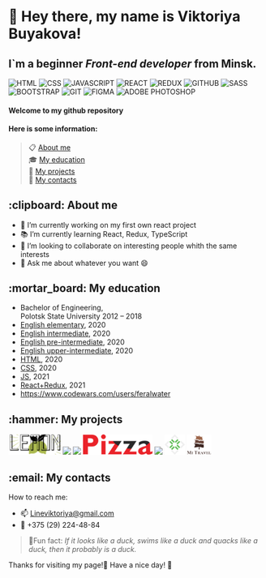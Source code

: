 # 👋 Hey there, my name is **Viktoriya Buyakova**!    
## I`m a beginner *Front-end developer* from Minsk.    
![HTML](https://img.shields.io/badge/-HTML-black?style=for-badge&logo=html5)
![CSS](https://img.shields.io/badge/-CSS-090909?style=for-badge&logo=css3)
![JAVASCRIPT](https://img.shields.io/badge/-JAVASCRIPT-090909?style=for-badge&logo=javascript)
![REACT](https://img.shields.io/badge/-REACT-090909?style=for-badge&logo=react)
![REDUX](https://img.shields.io/badge/-REDUX-090909?style=for-badge&logo=redux)
![GITHUB](https://img.shields.io/badge/-GITHUB-090909?style=for-badge&logo=github)
![SASS](https://img.shields.io/badge/-SASS-090909?style=for-badge&logo=sass)
![BOOTSTRAP](https://img.shields.io/badge/-BOOTSTRAP-090909?style=for-badge&logo=bootstrap)
![GIT](https://img.shields.io/badge/-GIT-090909?style=for-badge&logo=git)
![FIGMA](https://img.shields.io/badge/-FIGMA-090909?style=for-badge&logo=figma)
![ADOBE PHOTOSHOP](https://img.shields.io/badge/-ADOBE_PHOTOSHOP-090909?style=for-badge&logo=adobe-photoshop)
#### Welcome to my github repository
<!--
```
Here is some information [about me](https://www.google.by), [my projects](https://www.google.by), [contacts](https://www.google.by) and etc.
Maybe you wanna see my CV so 📝 here it is
See ya 👋.
```
-->
#### Here is some information:
> :clipboard: <a href="#about">About me</a>     
> :mortar_board: <a href="#education">My education</a>    
> :hammer: <a href="#projects">My projects</a>    
> :email: <a href="#contacts">My contacts</a>   

<h2 id="about">:clipboard: About me</h2>

- 🔭 I’m currently working on my first own react project
- :books: I’m currently learning React, Redux, TypeScript
- 👯 I’m looking to collaborate on interesting people whith the same interests
- 💬 Ask me about whatever you want 😄

<h2 id="education">:mortar_board: My education</h2>

- Bachelor of Engineering,    
Polotsk State University
2012 – 2018 
- [English elementary](https://simpler.link/c/g0WAe), 2020
- [English intermediate](https://simpler.link/c/wdbee), 2020
- [English pre-intermediate](https://simpler.link/c/WLLkm), 2020
- [English upper-intermediate](https://simpler.link/c/EdneY#), 2020
- [HTML](https://www.sololearn.com/Certificate/1014-19144799/jpg), 2020
- [CSS](https://www.sololearn.com/Certificate/1023-19144799/jpg), 2020
- [JS](https://www.sololearn.com/certificates/course/en/19144799/1024/landscape/png), 2021
- [React+Redux](https://www.sololearn.com/Certificate/1097-19144799/jpg), 2021
- https://www.codewars.com/users/feralwater

<h2 id="projects">:hammer: My projects</h2>

<a href="https://feralwater.github.io/Lemon/"><img height="40" src="https://github.com/Feralwater/Lemon/blob/main/img/lemon.png"></a>
<a href="https://feralwater.github.io/Sloohi-bar/"><img height="40" src="https://github.com/Feralwater/Sloohi-bar/blob/main/img/logo.png"></a>
<a href="https://feralwater.github.io/logo_shop/"><img height="40" src="https://github.com/Feralwater/logo_shop/blob/main/img/logo.png"></a>
<a href="https://feralwater.github.io/pizza/"><img height="40" src="https://github.com/Feralwater/pizza/blob/main/img/logo.png"></a>
<a href="https://feralwater.github.io/smoothy/"><img height="40" src="https://github.com/Feralwater/smoothy/blob/main/img/logo.png"></a>
<a href="https://feralwater.github.io/beauty/"><img height="40" src="https://github.com/Feralwater/beauty/blob/main/img/logo.svg"></a>
<a href="https://feralwater.github.io/mi-travel/"><img height="40" src="https://github.com/Feralwater/mi-travel/blob/main/img/logo.png"></a>


<h2 id="contacts">:email: My contacts</h2>
How to reach me:   

- 📫 Lineviktoriya@gmail.com    
- :iphone: +375 (29) 224-48-84
<!--![](https://img.shields.io/badge/ail_me:-informational?style=for-badge&logo=gmail) -->

> 🦆Fun fact: _If it looks like a duck, swims like a duck and quacks like a duck, then it probably is a duck._


Thanks for visiting my page!:ghost: Have a nice day! :high_brightness:


